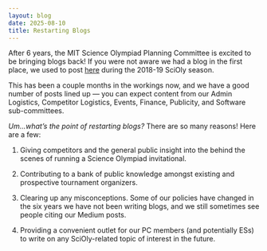 ```yaml
---
layout: blog
date: 2025-08-10
title: Restarting Blogs
---
```


After 6 years, the MIT Science Olympiad Planning Committee is excited to be bringing blogs back! If you were not aware we had a blog in the first place, we used to post [here](https://medium.com/@mit_scioly) during the 2018-19 SciOly season.

This has been a couple months in the workings now, and we have a good number of posts lined up — you can expect content from our Admin Logistics, Competitor Logistics, Events, Finance, Publicity, and Software sub-committees.

_Um...what’s the point of restarting blogs?_
There are so many reasons! Here are a few:

1. Giving competitors and the general public insight into the behind the scenes of running a Science Olympiad invitational.

2. Contributing to a bank of public knowledge amongst existing and prospective tournament organizers.

3. Clearing up any misconceptions. Some of our policies have changed in the six years we have not been writing blogs, and we still sometimes see people citing our Medium posts.

4. Providing a convenient outlet for our PC members (and potentially ESs) to write on any SciOly-related topic of interest in the future.

